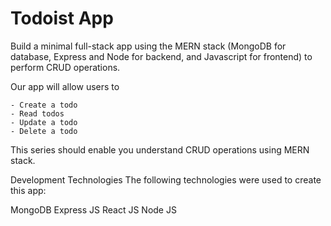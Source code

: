 # Todoist App
 Build a minimal full-stack app using the MERN stack (MongoDB for database, Express and Node for backend, and Javascript for frontend) to perform CRUD operations.

Our app will allow users to
    
    - Create a todo
    - Read todos
    - Update a todo
    - Delete a todo
    
  This series should enable you understand CRUD operations using MERN stack.
  
Development
Technologies
The following technologies were used to create this app:

MongoDB
Express JS
React JS
Node JS
